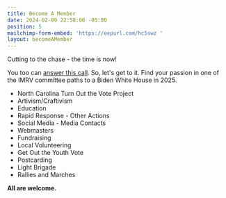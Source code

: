 ```yaml
---
title: Become A Member
date: 2024-02-09 22:58:00 -05:00
position: 5
mailchimp-form-embed: 'https://eepurl.com/hc5swz '
layout: becomeAMember
---
```


Cutting to the chase - the time is now!

You too can [answer this call](http://eepurl.com/hc5swz).  So, let's get to it.  Find your passion in one of the IMRV committee paths to a Biden White House in 2025.

* North Carolina Turn Out the Vote Project
* Artivism/Craftivism
* Education
* Rapid Response - Other Actions
* Social Media - Media Contacts
* Webmasters
* Fundraising
* Local Volunteering
* Get Out the Youth Vote
* Postcarding
* Light Brigade
* Rallies and Marches


**All are welcome.**
